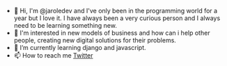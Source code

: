 - 👋 Hi, I'm @jaroledev and I've only been in the programming world for a year but I love it.
I have always been a very curious person and I always need to be learning something new.
- 👀 I'm interested in new models of business and how can i help other people, creating new digital solutions for their problems.
- 🌱 I’m currently learning django and javascript.
- 📫 How to reach me <a href=https://twitter.com/Jaroledev>Twitter</a>

<!---
jaroledev/jaroledev is a ✨ special ✨ repository because its `README.md` (this file) appears on your GitHub profile.
You can click the Preview link to take a look at your changes.
--->
